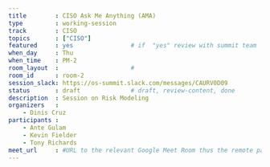 ```yaml
---
title        : CISO Ask Me Anything (AMA)
type         : working-session
track        : CISO
topics       : ["CISO"]
featured     : yes                # if  "yes" review with summit team
when_day     : Thu
when_time    : PM-2
room_layout  :                    #
room_id      : room-2
session_slack: https://os-summit.slack.com/messages/CAURV0D09
status       : draft              # draft, review-content, done
description  : Session on Risk Modeling
organizers   :
    - Dinis Cruz
participants :
    - Ante Gulam
    - Kevin Fielder
    - Tony Richards
meet_url     : #URL to the relevant Google Meet Room thus the remote participants can join a session
---
```


<!--(add intro)

## Why

## What

## Outcomes

## Who

## References-->
